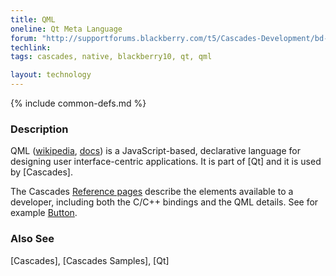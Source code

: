 ```yaml
---
title: QML
oneline: Qt Meta Language
forum: "http://supportforums.blackberry.com/t5/Cascades-Development/bd-p/Cascades"
techlink:
tags: cascades, native, blackberry10, qt, qml

layout: technology
---
```

{% include common-defs.md %}

### Description
QML ([wikipedia](http://en.wikipedia.org/wiki/QML), [docs](http://doc-snapshot.qt-project.org/4.8/qdeclarativeelements.html))
is a JavaScript-based, declarative language for designing user interface-centric applications.
It is part of [Qt] and it is used by [Cascades].

The Cascades [Reference pages](https://developer.blackberry.com/cascades/reference)
describe the elements available to a developer, including both the C/C++ bindings and the QML details.
See for example [Button](https://developer.blackberry.com/cascades/reference/bb__cascades__Button.html).

### Also See
[Cascades], [Cascades Samples], [Qt]

